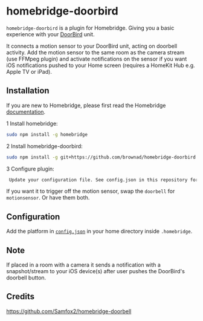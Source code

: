 # homebridge-doorbird

`homebridge-doorbird` is a plugin for Homebridge.  Giving you a basic experience with your [DoorBird](https://www.doorbird.com) unit.

It connects a motion sensor to your DoorBird unit, acting on doorbell activity.  Add the motion sensor to the same room as the camera stream (use FFMpeg plugin) and activate notifications on the sensor if you want iOS notifications pushed to your Home screen (requires a HomeKit Hub e.g. Apple TV or iPad).  

## Installation

If you are new to Homebridge, please first read the Homebridge [documentation](https://www.npmjs.com/package/homebridge).

1 Install homebridge:
```sh
sudo npm install -g homebridge
```
2 Install homebridge-doorbird:
```sh
sudo npm install -g git+https://github.com/brownad/homebridge-doorbird.git
```
3 Configure plugin:
```sh
 Update your configuration file. See config.json in this repository for a sample.
```
If you want it to trigger off the motion sensor, swap the `doorbell` for `motionsensor`.  Or have them both.

## Configuration

Add the platform in [`config.json`](https://github.com/brownad/homebridge-doorbird/blob/master/config.json) in your home directory inside `.homebridge`.  

## Note
If placed in a room with a camera it sends a notification with a snapshot/stream to your iOS device(s) after user pushes the DoorBird's doorbell button.

## Credits
https://github.com/Samfox2/homebridge-doorbell
